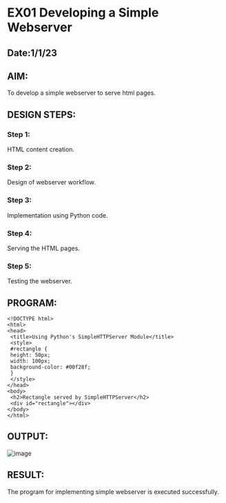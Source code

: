 # EX01 Developing a Simple Webserver
## Date:1/1/23

## AIM:
To develop a simple webserver to serve html pages.

## DESIGN STEPS:
### Step 1: 
HTML content creation.

### Step 2:
Design of webserver workflow.

### Step 3:
Implementation using Python code.

### Step 4:
Serving the HTML pages.

### Step 5:
Testing the webserver.

## PROGRAM:
```
<!DOCTYPE html>
<html>
<head>
 <title>Using Python's SimpleHTTPServer Module</title>
 <style>
 #rectangle {
 height: 50px;
 width: 100px;
 background-color: #00f28f;
 }
 </style>
</head>
<body>
 <h2>Rectangle served by SimpleHTTPServer</h2>
 <div id="rectangle"></div>
</body>
</html>
```

## OUTPUT:
![image](https://github.com/moulidharyadav/simplewebserver/assets/147078316/eb02897c-7b93-4af7-a6de-f6789ae832c2)


## RESULT:
The program for implementing simple webserver is executed successfully.

